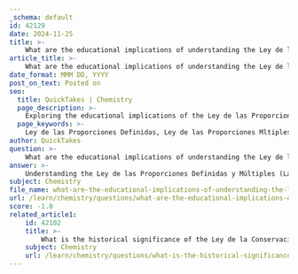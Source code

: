 ```yaml
---
_schema: default
id: 42129
date: 2024-11-25
title: >-
    What are the educational implications of understanding the Ley de las Proporciones Definidas and Múltiples?
article_title: >-
    What are the educational implications of understanding the Ley de las Proporciones Definidas and Múltiples?
date_format: MMM DD, YYYY
post_on_text: Posted on
seo:
  title: QuickTakes | Chemistry
  page_description: >-
    Exploring the educational implications of the Ley de las Proporciones Definidas y Mltiples in chemistry, focusing on their impact on conceptual understanding, stoichiometric calculations, critical thinking, historical context, and effective teaching methods.
  page_keywords: >-
    Ley de las Proporciones Definidas, Ley de las Proporciones Mltiples, stoichiometry, chemical reactions, critical thinking, problem solving, historical context, scientific method, chemistry education, empirical evidence
author: QuickTakes
question: >-
    What are the educational implications of understanding the Ley de las Proporciones Definidas and Múltiples?
answer: >-
    Understanding the Ley de las Proporciones Definidas y Múltiples (Law of Definite and Multiple Proportions) has significant educational implications in the field of chemistry. These laws are foundational concepts that help students grasp the quantitative relationships between elements in chemical compounds, which is essential for mastering stoichiometry and chemical reactions.\n\n1. **Conceptual Clarity**: The Ley de Proporciones Definidas states that a chemical compound always contains the same proportion of elements by mass, regardless of the sample size or source. For example, a sample of carbon monoxide (CO) will always consist of 12 g of carbon for every 16 g of oxygen, maintaining a constant mass ratio. This understanding reinforces the idea that chemical compounds have fixed compositions, which is crucial for students to comprehend the nature of substances.\n\n2. **Foundation for Stoichiometry**: These laws provide the groundwork for stoichiometric calculations, which are vital in predicting the outcomes of chemical reactions. By understanding that elements combine in specific ratios, students can learn to balance chemical equations and calculate reactants and products in a reaction. For instance, in the reaction $2 H_2 + O_2 \rightarrow 2 H_2O$, students can apply the law of definite proportions to determine the mass relationships between reactants and products.\n\n3. **Critical Thinking and Problem Solving**: Emphasizing these laws encourages students to think critically about chemical reactions and the behavior of elements. The Ley de Proporciones Múltiples states that when two elements can form more than one compound, the ratios of the masses of one element that combine with a fixed mass of the other can be expressed in small whole numbers. This principle not only aids in understanding chemical formulas but also fosters analytical skills as students explore different compounds formed by the same elements.\n\n4. **Historical Context and Scientific Method**: Teaching these laws also provides historical context, illustrating the development of modern chemistry. Understanding the contributions of scientists like Joseph Proust and John Dalton helps students appreciate the evolution of scientific thought and the importance of empirical evidence in formulating scientific laws. This historical perspective can enhance students' engagement and interest in the subject.\n\n5. **Avoiding Memorization**: A critical perspective on teaching these laws suggests that emphasizing them as irrefutable truths can lead to rote memorization rather than deep understanding. Educators should focus on fostering a conceptual grasp of these principles, encouraging students to explore and apply them in various contexts rather than merely memorizing algorithms and formulas.\n\nIn summary, the educational implications of understanding the Ley de las Proporciones Definidas y Múltiples extend beyond mere memorization; they encompass the development of critical thinking, problem-solving skills, and a deeper appreciation for the scientific method and historical context of chemistry. This foundational knowledge is essential for students as they progress in their studies and applications of chemistry.
subject: Chemistry
file_name: what-are-the-educational-implications-of-understanding-the-ley-de-las-proporciones-definidas-and-mltiples.md
url: /learn/chemistry/questions/what-are-the-educational-implications-of-understanding-the-ley-de-las-proporciones-definidas-and-mltiples
score: -1.0
related_article1:
    id: 42102
    title: >-
        What is the historical significance of the Ley de la Conservación de la Materia in the development of chemistry?
    subject: Chemistry
    url: /learn/chemistry/questions/what-is-the-historical-significance-of-the-ley-de-la-conservacin-de-la-materia-in-the-development-of-chemistry
---
```


&nbsp;